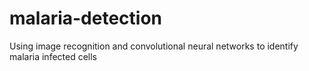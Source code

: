 # malaria-detection
Using image recognition and convolutional neural networks to identify malaria infected cells
